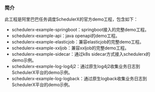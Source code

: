 ### 简介
此工程是阿里巴巴任务调度SchedulerX的官方demo工程，包含如下： 

* schedulerx-example-springboot：springboot接入的完整demo工程。
* schedulerx-example-api：java openapi的demo工程。
* schedulerx-example-elasticjob：兼容elasticjob的完整demo工程。
* schedulerx-example-xxljob：兼容xxljob的完整demo工程。
* schedulerx-example-sidecar：通过k8s sidecar方式接入schedulerx的demo示例。
* schedulerx-example-log-log4j2：通过原生log4j2收集业务日志到SchedulerX平台的demo示例。
* schedulerx-example-log-logback：通过原生logback收集业务日志到SchedulerX平台的demo示例。
